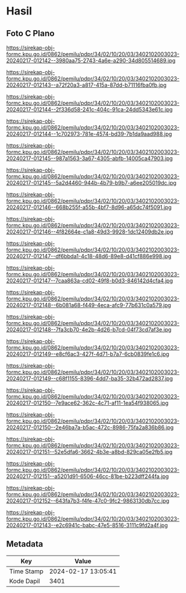 # Hasil

## Foto C Plano

https://sirekap-obj-formc.kpu.go.id/0862/pemilu/pdpr/34/02/10/20/03/3402102003023-20240217-012142--3980aa75-2743-4a6e-a290-34d805514689.jpg

https://sirekap-obj-formc.kpu.go.id/0862/pemilu/pdpr/34/02/10/20/03/3402102003023-20240217-012143--a72f20a3-a817-415a-87dd-b71116fba0fb.jpg

https://sirekap-obj-formc.kpu.go.id/0862/pemilu/pdpr/34/02/10/20/03/3402102003023-20240217-012144--2f336d58-241c-404c-91ca-24dd5343e61c.jpg

https://sirekap-obj-formc.kpu.go.id/0862/pemilu/pdpr/34/02/10/20/03/3402102003023-20240217-012144--1c702973-781e-4574-bd39-7b1da9aad988.jpg

https://sirekap-obj-formc.kpu.go.id/0862/pemilu/pdpr/34/02/10/20/03/3402102003023-20240217-012145--987a1563-3a67-4305-abfb-14005ca47903.jpg

https://sirekap-obj-formc.kpu.go.id/0862/pemilu/pdpr/34/02/10/20/03/3402102003023-20240217-012145--5a2d4460-944b-4b79-b9b7-a6ee205019dc.jpg

https://sirekap-obj-formc.kpu.go.id/0862/pemilu/pdpr/34/02/10/20/03/3402102003023-20240217-012146--668b255f-a55b-4bf7-8d96-a65dc74f5091.jpg

https://sirekap-obj-formc.kpu.go.id/0862/pemilu/pdpr/34/02/10/20/03/3402102003023-20240217-012146--4f82664e-c1a8-49d3-9928-1dc12409db2e.jpg

https://sirekap-obj-formc.kpu.go.id/0862/pemilu/pdpr/34/02/10/20/03/3402102003023-20240217-012147--df6bbda1-4c18-48d6-89e8-d41cf886e998.jpg

https://sirekap-obj-formc.kpu.go.id/0862/pemilu/pdpr/34/02/10/20/03/3402102003023-20240217-012147--7caa863a-cd02-49f8-b0d3-846142d4cfa4.jpg

https://sirekap-obj-formc.kpu.go.id/0862/pemilu/pdpr/34/02/10/20/03/3402102003023-20240217-012148--6b081a68-f449-4eca-afc9-77b631c0a579.jpg

https://sirekap-obj-formc.kpu.go.id/0862/pemilu/pdpr/34/02/10/20/03/3402102003023-20240217-012148--7fa3cb70-4e2b-4d26-b7cd-04f73cd7af3e.jpg

https://sirekap-obj-formc.kpu.go.id/0862/pemilu/pdpr/34/02/10/20/03/3402102003023-20240217-012149--e8cf6ac3-427f-4d71-b7a7-6cb0839fe1c6.jpg

https://sirekap-obj-formc.kpu.go.id/0862/pemilu/pdpr/34/02/10/20/03/3402102003023-20240217-012149--c68f1155-8396-4dd7-ba35-32b472ad2837.jpg

https://sirekap-obj-formc.kpu.go.id/0862/pemilu/pdpr/34/02/10/20/03/3402102003023-20240217-012150--7e9ace62-362c-4c71-af11-1ea54f938065.jpg

https://sirekap-obj-formc.kpu.go.id/0862/pemilu/pdpr/34/02/10/20/03/3402102003023-20240217-012150--2e46ba7a-b5ac-472c-8986-75fa2a836b86.jpg

https://sirekap-obj-formc.kpu.go.id/0862/pemilu/pdpr/34/02/10/20/03/3402102003023-20240217-012151--52e5dfa6-3662-4b3e-a8bd-829ca05e2fb5.jpg

https://sirekap-obj-formc.kpu.go.id/0862/pemilu/pdpr/34/02/10/20/03/3402102003023-20240217-012151--a5201d91-6506-46cc-81be-b223dff244fa.jpg

https://sirekap-obj-formc.kpu.go.id/0862/pemilu/pdpr/34/02/10/20/03/3402102003023-20240217-012152--643fa7b3-f4fe-47c0-9fc2-9863130db7cc.jpg

https://sirekap-obj-formc.kpu.go.id/0862/pemilu/pdpr/34/02/10/20/03/3402102003023-20240217-012143--e2c6941c-babc-47e5-8516-3111c9fd2a4f.jpg


## Metadata

| Key        | Value               |
| ---------- | ------------------- |
| Time Stamp | 2024-02-17 13:05:41 |
| Kode Dapil | 3401                |



